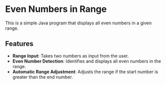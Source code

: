 # Even Numbers in Range

This is a simple Java program that displays all even numbers in a given range.

## Features

- **Range Input**: Takes two numbers as input from the user.
- **Even Number Detection**: Identifies and displays all even numbers in the range.
- **Automatic Range Adjustment**: Adjusts the range if the start number is greater than the end number.
